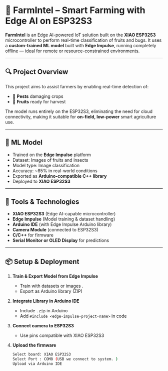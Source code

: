 # 🌾 FarmIntel – Smart Farming with Edge AI on ESP32S3

**FarmIntel** is an Edge AI-powered IoT solution built on the **XIAO ESP32S3** microcontroller to perform real-time classification of fruits and bugs. It uses a **custom-trained ML model** built with **Edge Impulse**, running completely offline — ideal for remote or resource-constrained environments.

---

## 🔍 Project Overview

This project aims to assist farmers by enabling real-time detection of:
- 🐛 **Pests** damaging crops
- 🍎 **Fruits** ready for harvest

The model runs entirely on the ESP32S3, eliminating the need for cloud connectivity, making it suitable for **on-field, low-power** smart agriculture use.

---

## 🧠 ML Model

- Trained on the **Edge Impulse** platform
- Dataset: Images of fruits and insects
- Model type: Image classification
- Accuracy: ~85% in real-world conditions
- Exported as **Arduino-compatible C++ library**
- Deployed to **XIAO ESP32S3**

---

## 🔧 Tools & Technologies

- **XIAO ESP32S3** (Edge AI-capable microcontroller)
- **Edge Impulse** (Model training & dataset handling)
- **Arduino IDE** (with Edge Impulse Arduino library)
- **Camera Module** (connected to ESP32S3)
- **C/C++** for firmware
- **Serial Monitor or OLED Display** for predictions

---

## 📦 Setup & Deployment

1. **Train & Export Model from Edge Impulse**
   - Train with datasets or images .
   - Export as Arduino library (ZIP)

2. **Integrate Library in Arduino IDE**
   - Include `.zip` in Arduino
   - Add `#include <edge-impulse-project-name>` in code

3. **Connect camera to ESP32S3**
   - Use pins compatible with XIAO ESP32S3

4. **Upload the firmware**
   ```bash
   Select board: XIAO ESP32S3
   Select Port : COM8 (USB we connect to system. )
   Upload via Arduino IDE
